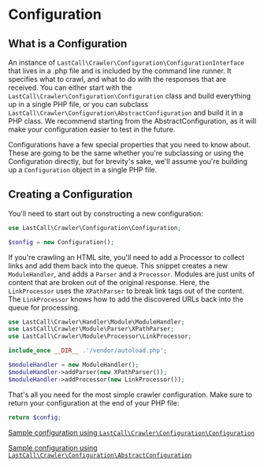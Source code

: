 Configuration
=============

What is a Configuration
-----------------------
An instance of `LastCall\Crawler\Configuration\ConfigurationInterface` that lives in a .php file and is included by the command line runner.  It specifies what to crawl, and what to do with the responses that are received.  You can either start with the `LastCall\Crawler\Configuration\Configuration` class and build everything up in a single PHP file, or you can subclass `LastCall\Crawler\Configuration\AbstractConfiguration` and build it in a PHP class.  We recommend starting from the AbstractConfiguration, as it will make your configuration easier to test in the future.

Configurations have a few special properties that you need to know about.  These are going to be the same whether you're subclassing or using the Configuration directly, but for brevity's sake, we'll assume you're building up a `Configuration` object in a single PHP file.

Creating a Configuration
------------------------
You'll need to start out by constructing a new configuration:
```php
use LastCall\Crawler\Configuration\Configuration;

$config = new Configuration();
```

If you're crawling an HTML site, you'll need to add a Processor to collect links and add them back into the queue.  This snippet creates a new `ModuleHandler`, and adds a `Parser` and a `Processor`.  Modules are just units of content that are broken out of the original response.  Here, the `LinkProcessor` uses the `XPathParser` to break link tags out of the content.  The `LinkProcessor` knows how to add the discovered URLs back into the queue for processing.

```php
use LastCall\Crawler\Handler\Module\ModuleHandler;
use LastCall\Crawler\Module\Parser\XPathParser;
use LastCall\Crawler\Module\Processor\LinkProcessor;

include_once __DIR__ .'/vendor/autoload.php';

$moduleHandler = new ModuleHandler();
$moduleHandler->addParser(new XPathParser());
$moduleHandler->addProcessor(new LinkProcessor());

```

That's all you need for the most simple crawler configuration.  Make sure to return your configuration at the end of your PHP file:

```php
return $config;
```

[Sample configuration using `LastCall\Crawler\Configuration\Configuration`](sample.php)

[Sample configuration using `LastCall\Crawler\Configuration\AbstractConfiguration`](SampleSubclassConfig.php) 